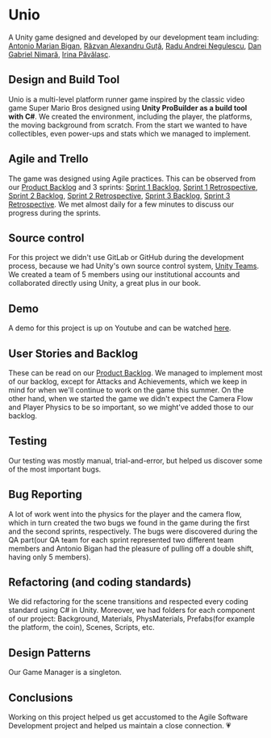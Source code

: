 # Unio

A Unity game designed and developed by our development team including: [Antonio Marian Bigan](https://github.com/antonio-b21), [Răzvan Alexandru Guță](https://github.com/razvanguta), [Radu Andrei Negulescu](), [Dan Gabriel Nimară](https://github.com/DanNimara), [Irina Păvălașc](https://github.com/IrinaPavalasc).

## Design and Build Tool

Unio is a multi-level platform runner game inspired by the classic video game Super Mario Bros designed using **Unity ProBuilder as a build tool with C#**. We created the environment, including the player, the platforms, the moving background from scratch. From the start we wanted to have collectibles, even power-ups and stats which we managed to implement.

## Agile and Trello

The game was designed using Agile practices. This can be observed from our [Product Backlog](https://trello.com/b/JcPfyhNr/product-backlog) and 3 sprints: [Sprint 1 Backlog](https://trello.com/b/TVndXXiq/sprint-1-backlog), [Sprint 1 Retrospective](https://trello.com/b/uGwjcCxv/sprint-1-retrospective), [Sprint 2 Backlog](https://trello.com/b/CnyIonQD/sprint-2-backlog), [Sprint 2 Retrospective](https://trello.com/b/AGhu4f3l/sprint-2-retrospective), [Sprint 3 Backlog](https://trello.com/b/fq0A8OOa/sprint-3-backlog), [Sprint 3 Retrospective](https://trello.com/b/eaW1u2Nm/sprint-3-retrospective). We met almost daily for a few minutes to discuss our progress during the sprints.

## Source control

For this project we didn't use GitLab or GitHub during the development process, because we had Unity's own source control system, [Unity Teams](https://unity.com/products/unity-teams). We created a team of 5 members using our institutional accounts and collaborated directly using Unity, a great plus in our book.

## Demo

A demo for this project is up on Youtube and can be watched [here](https://www.youtube.com/watch?v=arBl6MC1NsI).

## User Stories and Backlog

These can be read on our [Product Backlog](https://trello.com/b/JcPfyhNr/product-backlog). We managed to implement most of our backlog, except for Attacks and Achievements, which we keep in mind for when we'll continue to work on the game this summer. On the other hand, when we started the game we didn't expect the Camera Flow and Player Physics to be so important, so we might've added those to our backlog.


## Testing

Our testing was mostly manual, trial-and-error, but helped us discover some of the most important bugs.

## Bug Reporting

A lot of work went into the physics for the player and the camera flow, which in turn created the two bugs we found in the game during the first and the second sprints, respectively. The bugs were discovered during the QA part(our QA team for each sprint represented two different team members and Antonio Bigan had the pleasure of pulling off a double shift, having only 5 members).

## Refactoring (and coding standards)

We did refactoring for the scene transitions and respected every coding standard using C# in Unity. Moreover, we had folders for each component of our project: Background, Materials, PhysMaterials, Prefabs(for example the platform, the coin), Scenes, Scripts, etc.

## Design Patterns

Our Game Manager is a singleton.

## Conclusions

Working on this project helped us get accustomed to the Agile Software Development project and helped us maintain a close connection. :heartpulse:
